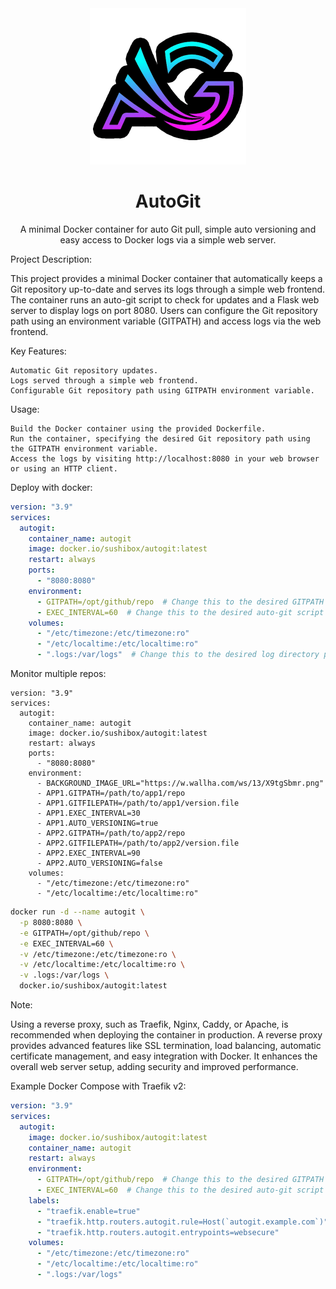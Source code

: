 <div align="center">
  <img src="assets/logo.png" width="250" />
  <br/>

  # AutoGit
A minimal Docker container for auto Git pull, simple auto versioning and easy access to Docker logs via a simple web server.

</div>

Project Description:

This project provides a minimal Docker container that automatically keeps a Git repository up-to-date and serves its logs through a simple web frontend. The container runs an auto-git script to check for updates and a Flask web server to display logs on port 8080. Users can configure the Git repository path using an environment variable (GITPATH) and access logs via the web frontend.

Key Features:

    Automatic Git repository updates.
    Logs served through a simple web frontend.
    Configurable Git repository path using GITPATH environment variable.

Usage:

    Build the Docker container using the provided Dockerfile.
    Run the container, specifying the desired Git repository path using the GITPATH environment variable.
    Access the logs by visiting http://localhost:8080 in your web browser or using an HTTP client.

Deploy with docker:

```yaml
version: "3.9"
services:
  autogit:
    container_name: autogit
    image: docker.io/sushibox/autogit:latest
    restart: always
    ports:
      - "8080:8080"
    environment:
      - GITPATH=/opt/github/repo  # Change this to the desired GITPATH
      - EXEC_INTERVAL=60  # Change this to the desired auto-git script interval in seconds
    volumes:
      - "/etc/timezone:/etc/timezone:ro"
      - "/etc/localtime:/etc/localtime:ro"
      - ".logs:/var/logs"  # Change this to the desired log directory path
```
Monitor multiple repos:
```
version: "3.9"
services:
  autogit:
    container_name: autogit
    image: docker.io/sushibox/autogit:latest
    restart: always
    ports:
      - "8080:8080"
    environment:
      - BACKGROUND_IMAGE_URL="https://w.wallha.com/ws/13/X9tgSbmr.png"
      - APP1.GITPATH=/path/to/app1/repo
      - APP1.GITFILEPATH=/path/to/app1/version.file
      - APP1.EXEC_INTERVAL=30
      - APP1.AUTO_VERSIONING=true
      - APP2.GITPATH=/path/to/app2/repo
      - APP2.GITFILEPATH=/path/to/app2/version.file
      - APP2.EXEC_INTERVAL=90
      - APP2.AUTO_VERSIONING=false
    volumes:
      - "/etc/timezone:/etc/timezone:ro"
      - "/etc/localtime:/etc/localtime:ro"
```
```bash
docker run -d --name autogit \
  -p 8080:8080 \
  -e GITPATH=/opt/github/repo \
  -e EXEC_INTERVAL=60 \
  -v /etc/timezone:/etc/timezone:ro \
  -v /etc/localtime:/etc/localtime:ro \
  -v .logs:/var/logs \
  docker.io/sushibox/autogit:latest
```

Note:

Using a reverse proxy, such as Traefik, Nginx, Caddy, or Apache, is recommended when deploying the container in production. A reverse proxy provides advanced features like SSL termination, load balancing, automatic certificate management, and easy integration with Docker. It enhances the overall web server setup, adding security and improved performance.

Example Docker Compose with Traefik v2:

```yaml
version: "3.9"
services:
  autogit:
    image: docker.io/sushibox/autogit:latest
    container_name: autogit
    restart: always
    environment:
      - GITPATH=/opt/github/repo  # Change this to the desired GITPATH
      - EXEC_INTERVAL=60  # Change this to the desired auto-git script interval in seconds
    labels:
      - "traefik.enable=true"
      - "traefik.http.routers.autogit.rule=Host(`autogit.example.com`)"  # Replace with your domain
      - "traefik.http.routers.autogit.entrypoints=websecure"
    volumes:
      - "/etc/timezone:/etc/timezone:ro"
      - "/etc/localtime:/etc/localtime:ro"
      - ".logs:/var/logs"
```
